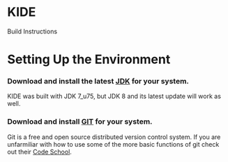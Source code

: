 # KIDE

Build Instructions


<h1>Setting Up the Environment</h1>
<h3>
Download and install the latest 
<a href="http://www.oracle.com/technetwork/java/javase/downloads/index.html" target="blank">JDK</a>
 for your system.</h3>
KIDE was built with JDK 7_u75, but JDK 8 and its latest update will work as well.<br>

<h3>
Download and install 
<a href="http://git-scm.com/downloads" target="blank">GIT</a>
 for your system.</h3>
 Git is a free and open source distributed version control system. If you are unfarmiliar with how to use some of the more basic functions of git check out their <a href="https://try.github.io/levels/1/challenges/1" target="blank">Code School</a>.
